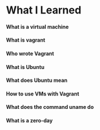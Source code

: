 # What I Learned

#### What is a virtual machine

#### What is vagrant

#### Who wrote Vagrant

#### What is Ubuntu

#### What does Ubuntu mean

#### How to use VMs with Vagrant

#### What does the command uname do

#### What is a zero-day
